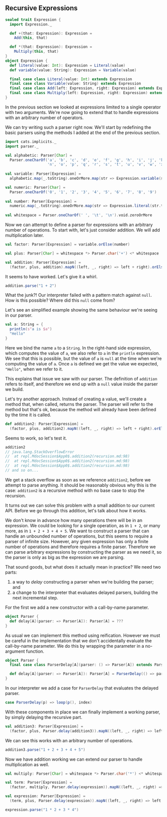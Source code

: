 ## Recursive Expressions

```scala mdoc:invisible:reset-object
sealed trait Expression {
  import Expression._

  def +(that: Expression): Expression =
    Add(this, that)

  def *(that: Expression): Expression =
    Multiply(this, that)
}
object Expression {
  def literal(value: Int): Expression = Literal(value)
  def variable(value: String): Expression = Variable(value)

  final case class Literal(value: Int) extends Expression
  final case class Variable(value: String) extends Expression
  final case class Add(left: Expression, right: Expression) extends Expression
  final case class Multiply(left: Expression, right: Expression) extends Expression
}
```

In the previous section we looked at expressions limited to a single operator with two arguments. We're now going to extend that to handle expressions with an arbitrary number of operators.

We can try writing such a parser right now. We'll start by redefining the basic parsers using the methods I added at the end of the previous section.

```scala mdoc:silent
import cats.implicits._
import parser._

val alphabetic: Parser[Char] =
  Parser.oneCharOf('a', 'b', 'c', 'd', 'e', 'f', 'g', 'h', 'i', 'j', 'k', 'l', 'm',
                   'n', 'o', 'p', 'q', 'r', 's', 't', 'u', 'v', 'w', 'x', 'y', 'z')
                   
val variable: Parser[Expression] = 
  alphabetic.map(_.toString).oneOrMore.map(str => Expression.variable(str))

val numeric: Parser[Char] =
  Parser.oneCharOf('0', '1', '2', '3', '4', '5', '6', '7', '8', '9')
  
val number: Parser[Expression] =
  numeric.map(_.toString).oneOrMore.map(str => Expression.literal(str.toInt))
  
val whitespace = Parser.oneCharOf(' ', '\t', '\n').void.zeroOrMore
```

Now we can attempt to define a parser for expressions with an arbitrary number of operations. To start with, let's just consider addition. We will add multiplication later.

```scala mdoc:silent
val factor: Parser[Expression] = variable.orElse(number)

val plus: Parser[Char] = whitespace *> Parser.char('+') <* whitespace

val addition: Parser[Expression] =
  (factor, plus, addition).mapN((left, _, right) => left + right).orElse(factor)
```

It seems to have worked. Let's give it a whirl.

```scala mdoc:crash
addition.parse("1 + 2")
```

What the junk?! Our interpreter failed with a pattern match against `null`. How is this possible? Where did this `null` come from?

Let's see an simplified example showing the same behaviour we're seeing in our parser.

```scala mdoc
val a: String = {
  println(s"a is $a")
  "Hello"
}
```

Here we bind the name `a` to a `String`. In the right-hand side expression, which computes the value of `a`, we also refer to `a` in the `println` expression. We see that this is possible, but the value of `a` is `null` at the time when we're computing the value of `a`. Once `a` is defined we get the value we expected, `"Hello"`, when we refer to it.

This explains that issue we saw with our parser. The definition of `addition` refers to itself, and therefore we end up with a `null` value inside the parser we build.

Let's try another approach. Instead of creating a value, we'll create a method that, when called, returns the parser. The parser will refer to the method but that's ok, because the method will already have been defined by the time it is called.

```scala mdoc:silent
def addition2: Parser[Expression] =
  (factor, plus, addition2).mapN((left, _, right) => left + right).orElse(factor)
```

Seems to work, so let's test it.

```scala
addition2
// java.lang.StackOverflowError
// 	at repl.MdocSession$App0$.addition2(recursion.md:98)
// 	at repl.MdocSession$App0$.addition2(recursion.md:98)
// 	at repl.MdocSession$App0$.addition2(recursion.md:98)
// and so on...
```

We get a stack overflow as soon as we reference `addition2`, before we attempt to parse anything. It should be reasonably obvious why this is the case: `addition2` is a recursive method with no base case to stop the recursion.

It turns out we can solve this problem with a small addition to our current API. Before we go through this addition, let's talk about how it works. 

We don't know in advance how many operations there will be in an expression. We could be looking for a single operation, as in `1 + 2`, or many more, as in `1 + 2 + 3 + 4 + 5`. We want to construct a parser that can handle an unbounded number of operations, but this seems to require a parser of infinite size. However, any given expression has only a finite number of operations and therefore requires a finite parser. Therefore we can parse arbitrary expressions by constructing the parser as we need it, so the parser is only as big as the expression we are parsing.

That sound goods, but what does it actually mean in practice? We need two parts:

1. a way to *delay* constructing a parser when we're building the parser; and
2. a change to the interpreter that evaluates delayed parsers, building the next incremental step.
  
For the first we add a new constructor with a call-by-name parameter.
  
```scala 
object Parser {
  def delay[A](parser: => Parser[A]): Parser[A] = ???
}
```

As usual we can implement this method using reification. However we must be careful in the implementation that we don't accidentally evaluate the call-by-name parameter. We do this by wrapping the parameter in a no-argument function.

```scala
object Parser {
  final case class ParserDelay[A](parser: () => Parser[A]) extends Parser[A]

  def delay[A](parser: => Parser[A]): Parser[A] = ParserDelay(() => parser)
}
```

In our interpreter we add a case for `ParserDelay` that evaluates the delayed parser.

```scala
case ParserDelay(p) => loop(p(), index)
```

With these components in place we can finally implement a working parser, by simply delaying the recursive part.

```scala mdoc:silent
val addition3: Parser[Expression] =
  (factor, plus, Parser.delay(addition3)).mapN((left, _, right) => left + right).orElse(factor)
```

We can see this works with an arbitrary number of operations.

```scala mdoc
addition3.parse("1 + 2 + 3 + 4 + 5")
```

Now we have addition working we can extend our parser to handle multiplication as well.

```scala mdoc:silent
val multiply: Parser[Char] = whitespace *> Parser.char('*') <* whitespace

val term: Parser[Expression] = 
  (factor, multiply, Parser.delay(expression)).mapN((left, _, right) => left * right).orElse(factor)

val expression: Parser[Expression] = 
  (term, plus, Parser.delay(expression)).mapN((left, _, right) => left + right).orElse(term)
```
```scala mdoc
expression.parse("1 * 2 + 3 * 4")
```
